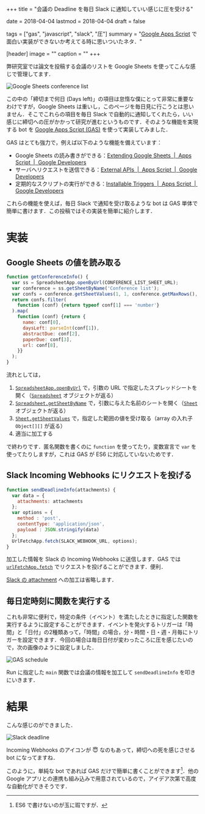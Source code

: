 +++
title = "会議の Deadline を毎日 Slack に通知していい感じに圧を受ける"

date = 2018-04-04
lastmod = 2018-04-04
draft = false

tags = ["gas", "javascript", "slack", "圧"]
summary = "[Google Apps Script](https://developers.google.com/apps-script/) で面白い実装ができないか考えてる時に思いついたネタ．"

[header]
image = ""
caption = ""
+++

弊研究室では論文を投稿する会議のリストを Google Sheets を使ってこんな感じで管理してます．

![Google Sheets conference list](/img/gss-conference-list.png)

この中の「締切まで何日 (Days left)」の項目は怠惰な僕にとって非常に重要なわけですが，Google Sheets は重いし，このページを毎日見に行こうとは思いません．そこでこれらの項目を毎日 Slack で自動的に通知してくれたら，いい感じに締切への圧がかかって研究が進むというものです．そのような機能を実現する bot を [Google Apps Script (GAS)](https://developers.google.com/apps-script/) を使って実装してみました．

GAS はとても強力で，例えば以下のような機能を備えています：

- Google Sheets の読み書きができる：[Extending Google Sheets  |  Apps Script  |  Google Developers](https://developers.google.com/apps-script/guides/sheets)
- サーバへリクエストを送信できる：[External APIs  |  Apps Script  |  Google Developers](https://developers.google.com/apps-script/guides/services/external)
- 定期的なスクリプトの実行ができる：[Installable Triggers  |  Apps Script  |  Google Developers](https://developers.google.com/apps-script/guides/triggers/installable)

これらの機能を使えば，毎日 Slack で通知を受け取るような bot は GAS 単体で簡単に書けます．この投稿ではその実装を簡単に紹介します．

# 実装

## Google Sheets の値を読み取る

```js
function getConferenceInfo() {
  var ss = SpreadsheetApp.openByUrl(CONFERENCE_LIST_SHEET_URL);
  var conference = ss.getSheetByName('Conference list');
  var confs = conference.getSheetValues(1, 1, conference.getMaxRows(), 9);
  return confs.filter(
    function (conf) {return typeof conf[1] === 'number'}
  ).map(
    function (conf) {return {
      name: conf[0],
      daysLeft: parseInt(conf[1]),
      abstractDue: conf[2],
      paperDue: conf[3],
      url: conf[8],
    }}
  );
}
```

流れとしては，

1. [`SpreadsheetApp.openByUrl`](https://developers.google.com/apps-script/reference/spreadsheet/spreadsheet-app#openByUrl(String)) で，引数の URL で指定したスプレッドシートを開く（[`Spreadsheet`](https://developers.google.com/apps-script/reference/spreadsheet/spreadsheet) オブジェクトが返る）
2. [`Spreadsheet.getSheetByName`](https://developers.google.com/apps-script/reference/spreadsheet/spreadsheet#getSheetByName(String)) で，引数に与えた名前のシートを開く（[`Sheet`](https://developers.google.com/apps-script/reference/spreadsheet/sheet) オブジェクトが返る）
3. [`Sheet.getSheetValues`](https://developers.google.com/apps-script/reference/spreadsheet/sheet#getSheetValues(Integer,Integer,Integer,Integer)) で，指定した範囲の値を受け取る（array の入れ子 `Object[][]` が返る）
4. 適当に加工する

で終わりです．匿名関数を書くのに `function` を使ってたり，変数宣言で `var` を使ってたりしますが，これは GAS が ES6 に対応していないためです．

## Slack Incoming Webhooks にリクエストを投げる

```js
function sendDeadlineInfo(attachments) {
  var data = {
    attachments: attachments
  };
  var options = {
    method : 'post',
    contentType: 'application/json',
    payload : JSON.stringify(data)
  };
  UrlFetchApp.fetch(SLACK_WEBHOOK_URL, options);
}
```

加工した情報を Slack の Incoming Webhooks に送信します．GAS では [`urlFetchApp.fetch`](https://developers.google.com/apps-script/reference/url-fetch/url-fetch-app#fetch(String,Object)) でリクエストを投げることができます．便利．

[Slack の attachment](https://api.slack.com/docs/message-attachments) への加工は省略します．

## 毎日定時刻に関数を実行する

これも非常に便利で，特定の条件（イベント）を満たしたときに指定した関数を実行するように設定することができます．イベントを発火するトリガーは「時間」と「日付」の2種類あって，「時間」の場合，分・時間・日・週・月毎にトリガーを設定できます．今回の場合は毎日日付が変わったころに圧を感じたいので，次の画像のように設定しました．

![GAS schedule](/img/gas-schedule.png)

Run に指定した `main` 関数では会議の情報を加工して `sendDeadlineInfo` を叩きにいきます．

# 結果

こんな感じのができました．

![Slack deadline](/img/slack-deadline.png)

Incoming Webhooks のアイコンが :innocent: なのもあって，締切への死を感じさせる bot になってますね．

このように，単純な bot であれば GAS だけで簡単に書くことができます[^1]．他の Google アプリとの連携も組み込みで用意されているので，アイデア次第で高度な自動化ができそうです．

[^1]: ES6 で書けないのが玉に瑕ですが．
